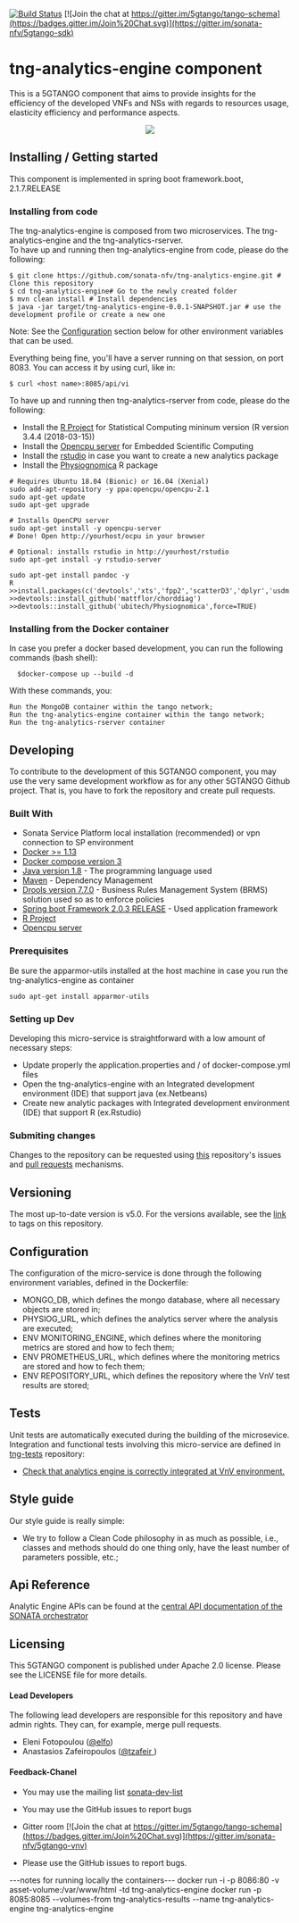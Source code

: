 [![Build Status](https://jenkins.sonata-nfv.eu/buildStatus/icon?job=tng-api-gtw/master)](https://jenkins.sonata-nfv.eu/job/tng-profiler)
[![Join the chat at https://gitter.im/5gtango/tango-schema](https://badges.gitter.im/Join%20Chat.svg)](https://gitter.im/sonata-nfv/5gtango-sdk)

# tng-analytics-engine component
This is a 5GTANGO component that aims to provide insights for the efficiency of the developed VNFs and NSs with regards to resources usage, elasticity efficiency and performance aspects. 

<p align="center"><img src="https://github.com/sonata-nfv/tng-api-gtw/wiki/images/sonata-5gtango-logo-500px.png" /></p>

## Installing / Getting started

This component is implemented in spring boot framework.boot, 2.1.7.RELEASE

### Installing from code

The tng-analytics-engine is composed from two microservices. The tng-analytics-engine and the tng-analytics-rserver.  
To have up and running then tng-analytics-engine from code, please do the following:
```  
$ git clone https://github.com/sonata-nfv/tng-analytics-engine.git # Clone this repository
$ cd tng-analytics-engine# Go to the newly created folder
$ mvn clean install # Install dependencies
$ java -jar target/tng-analytics-engine-0.0.1-SNAPSHOT.jar # use the development profile or create a new one
```  
Note: See the [Configuration](https://github.com/sonata-nfv/tng-analytics-engine/#configuration) section below for other environment variables that can be used.

Everything being fine, you'll have a server running on that session, on port 8083. You can access it by using curl, like in:
```
$ curl <host name>:8085/api/vi
```
To have up and running then tng-analytics-rserver from code, please do the following:
* Install the [R Project](https://www.r-project.org/) for Statistical Computing mininum version (R version 3.4.4 (2018-03-15))
* Install the [Opencpu server](https://www.opencpu.org/) for Embedded Scientific Computing 
* Install the [rstudio](https://www.rstudio.com/) in case you want to create a new analytics package
* Install the [Physiognomica](https://github.com/ubitech/Physiognomica) R package
```
# Requires Ubuntu 18.04 (Bionic) or 16.04 (Xenial)
sudo add-apt-repository -y ppa:opencpu/opencpu-2.1
sudo apt-get update 
sudo apt-get upgrade

# Installs OpenCPU server
sudo apt-get install -y opencpu-server
# Done! Open http://yourhost/ocpu in your browser

# Optional: installs rstudio in http://yourhost/rstudio
sudo apt-get install -y rstudio-server 

sudo apt-get install pandoc -y
R 
>>install.packages(c('devtools','xts','fpp2','scatterD3','dplyr','usdm','psych','shiny','tableHTML','sjPlot','MASS','corrplot','stringr','jsonlite'),repos='http://cran.rstudio.com/')
>>devtools::install_github('mattflor/chorddiag')
>>devtools::install_github('ubitech/Physiognomica',force=TRUE)
```
### Installing from the Docker container

In case you prefer a docker based development, you can run the following commands (bash shell):
```
  $docker-compose up --build -d
```
With these commands, you:

    Run the MongoDB container within the tango network;
    Run the tng-analytics-engine container within the tango network;
    Run the tng-analytics-rserver container
    
## Developing

To contribute to the development of this 5GTANGO component, you may use the very same development workflow as for any other 5GTANGO Github project. That is, you have to fork the repository and create pull requests.

### Built With

* Sonata Service Platform local installation (recommended) or vpn connection to SP environment 
* [Docker >= 1.13](https://www.docker.com/)
* [Docker compose version 3](https://docs.docker.com/compose/)
* [Java version 1.8](https://www.oracle.com/technetwork/java/javase/overview/java8-2100321.html) - The programming language used
* [Maven](https://maven.apache.org/) - Dependency Management
* [Drools version 7.7.0](https://www.drools.org/) - Business Rules Management System (BRMS) solution used so as to enforce policies
* [Spring boot Framework 2.0.3 RELEASE](https://spring.io/projects/spring-boot) - Used application framework
* [R Project](https://www.r-project.org/)
* [Opencpu server](https://www.opencpu.org/) 

### Prerequisites
Be sure the apparmor-utils installed at the host machine in case you run the tng-analytics-engine as container
```
sudo apt-get install apparmor-utils
```  
### Setting up Dev

Developing this micro-service is straightforward with a low amount of necessary steps:

*  Update properly the application.properties and / of docker-compose.yml files
*  Open the tng-analytics-engine with an Integrated development environment (IDE) that support java (ex.Netbeans)
*  Create new analytic packages with Integrated development environment (IDE) that support R  (ex.Rstudio)

### Submiting changes
Changes to the repository can be requested using [this](https://github.com/sonata-nfv/tng-analytics-engine/issues) repository's issues and [pull requests](https://github.com/sonata-nfv/tng-analytics-engine/pulls) mechanisms.

## Versioning
The most up-to-date version is v5.0. For the versions available, see the [link](https://github.com/sonata-nfv/tng-analytics-engine/releases) to tags on this repository.

## Configuration

The configuration of the micro-service is done through the following environment variables, defined in the Dockerfile:
  
* MONGO_DB, which defines the mongo database, where all necessary objects are stored in;  
* PHYSIOG_URL, which defines the analytics server where the analysis are executed;  
* ENV MONITORING_ENGINE, which defines where the monitoring metrics are stored and how to fech them;  
* ENV PROMETHEUS_URL, which defines where the monitoring metrics are stored and how to fech them;  
* ENV REPOSITORY_URL, which defines the repository where the VnV test results are stored;  

## Tests
Unit tests are automatically executed during the building of the microsevice. 
Integration and functional tests involving this micro-service are defined in [tng-tests](https://github.com/sonata-nfv/tng-tests) repository:
* [Check that analytics engine is correctly integrated at VnV environment.](https://github.com/sonata-nfv/tng-tests/tree/master/tests/VnV/test_analytic_engine)

## Style guide
Our style guide is really simple:

* We try to follow a Clean Code philosophy in as much as possible, i.e., classes and methods should do one thing only, have the least number of parameters possible, etc.;

## Api Reference 

Analytic Engine APIs can be found at the  [central API documentation of the SONATA orchestrator](https://sonata-nfv.github.io/tng-doc/?urls.primaryName=5GTANGO%20ANALYTICS%20ENGINE%20REST%20API) 

## Licensing

This 5GTANGO component is published under Apache 2.0 license. Please see the LICENSE file for more details.

#### Lead Developers

The following lead developers are responsible for this repository and have admin rights. They can, for example, merge pull requests.

- Eleni Fotopoulou ([@elfo](https://github.com/efotopoulou))
- Anastasios Zafeiropoulos ([@tzafeir ](https://github.com/azafeiropoulos))

#### Feedback-Chanel
* You may use the mailing list [sonata-dev-list](mailto:sonata-dev@lists.atosresearch.eu)
* You may use the GitHub issues to report bugs
* Gitter room [![Join the chat at https://gitter.im/5gtango/tango-schema](https://badges.gitter.im/Join%20Chat.svg)](https://gitter.im/sonata-nfv/5gtango-vnv)

* Please use the GitHub issues to report bugs.

---notes for running locally the containers---
docker run -i -p 8086:80 -v asset-volume:/var/www/html  -td tng-analytics-engine
docker run -p 8085:8085  --volumes-from tng-analytics-results  --name tng-analytics-engine tng-analytics-engine

